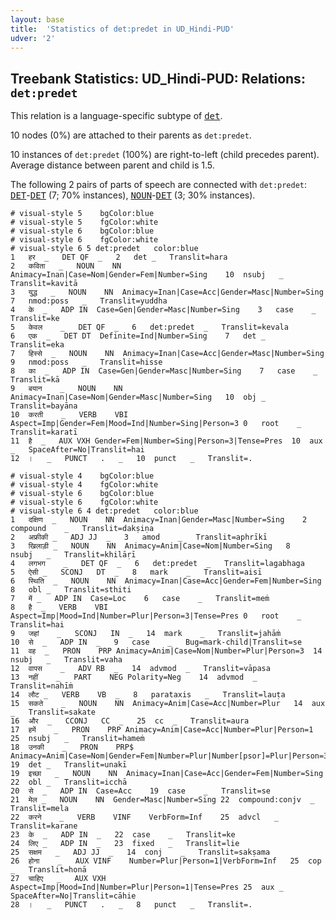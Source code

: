 ```yaml
---
layout: base
title:  'Statistics of det:predet in UD_Hindi-PUD'
udver: '2'
---
```


## Treebank Statistics: UD_Hindi-PUD: Relations: `det:predet`

This relation is a language-specific subtype of <tt><a href="hi_pud-dep-det.html">det</a></tt>.

10 nodes (0%) are attached to their parents as `det:predet`.

10 instances of `det:predet` (100%) are right-to-left (child precedes parent).
Average distance between parent and child is 1.5.

The following 2 pairs of parts of speech are connected with `det:predet`: <tt><a href="hi_pud-pos-DET.html">DET</a></tt>-<tt><a href="hi_pud-pos-DET.html">DET</a></tt> (7; 70% instances), <tt><a href="hi_pud-pos-NOUN.html">NOUN</a></tt>-<tt><a href="hi_pud-pos-DET.html">DET</a></tt> (3; 30% instances).


~~~ conllu
# visual-style 5	bgColor:blue
# visual-style 5	fgColor:white
# visual-style 6	bgColor:blue
# visual-style 6	fgColor:white
# visual-style 6 5 det:predet	color:blue
1	हर	_	DET	QF	_	2	det	_	Translit=hara
2	कविता	_	NOUN	NN	Animacy=Inan|Case=Nom|Gender=Fem|Number=Sing	10	nsubj	_	Translit=kavitā
3	युद्ध	_	NOUN	NN	Animacy=Inan|Case=Acc|Gender=Masc|Number=Sing	7	nmod:poss	_	Translit=yuddha
4	के	_	ADP	IN	Case=Gen|Gender=Masc|Number=Sing	3	case	_	Translit=ke
5	केवल	_	DET	QF	_	6	det:predet	_	Translit=kevala
6	एक	_	DET	DT	Definite=Ind|Number=Sing	7	det	_	Translit=eka
7	हिस्से	_	NOUN	NN	Animacy=Inan|Case=Acc|Gender=Masc|Number=Sing	9	nmod:poss	_	Translit=hisse
8	का	_	ADP	IN	Case=Gen|Gender=Masc|Number=Sing	7	case	_	Translit=kā
9	बयान	_	NOUN	NN	Animacy=Inan|Case=Nom|Gender=Masc|Number=Sing	10	obj	_	Translit=bayāna
10	करती	_	VERB	VBI	Aspect=Imp|Gender=Fem|Mood=Ind|Number=Sing|Person=3	0	root	_	Translit=karatī
11	है	_	AUX	VXH	Gender=Fem|Number=Sing|Person=3|Tense=Pres	10	aux	_	SpaceAfter=No|Translit=hai
12	।	_	PUNCT	.	_	10	punct	_	Translit=.

~~~


~~~ conllu
# visual-style 4	bgColor:blue
# visual-style 4	fgColor:white
# visual-style 6	bgColor:blue
# visual-style 6	fgColor:white
# visual-style 6 4 det:predet	color:blue
1	दक्षिण	_	NOUN	NN	Animacy=Inan|Gender=Masc|Number=Sing	2	compound	_	Translit=dakṣiṇa
2	अफ्रीकी	_	ADJ	JJ	_	3	amod	_	Translit=aphrīkī
3	खिलाड़ी	_	NOUN	NN	Animacy=Anim|Case=Nom|Number=Sing	8	nsubj	_	Translit=khilāṛī
4	लगभग	_	DET	QF	_	6	det:predet	_	Translit=lagabhaga
5	ऐसी	_	SCONJ	DT	_	8	mark	_	Translit=aisī
6	स्थिति	_	NOUN	NN	Animacy=Inan|Case=Acc|Gender=Fem|Number=Sing	8	obl	_	Translit=sthiti
7	में	_	ADP	IN	Case=Loc	6	case	_	Translit=meṁ
8	है	_	VERB	VBI	Aspect=Imp|Mood=Ind|Number=Plur|Person=3|Tense=Pres	0	root	_	Translit=hai
9	जहां	_	SCONJ	IN	_	14	mark	_	Translit=jahāṁ
10	से	_	ADP	IN	_	9	case	_	Bug=mark-child|Translit=se
11	वह	_	PRON	PRP	Animacy=Anim|Case=Nom|Number=Plur|Person=3	14	nsubj	_	Translit=vaha
12	वापस	_	ADV	RB	_	14	advmod	_	Translit=vāpasa
13	नहीं	_	PART	NEG	Polarity=Neg	14	advmod	_	Translit=nahīṁ
14	लौट	_	VERB	VB	_	8	parataxis	_	Translit=lauṭa
15	सकते	_	NOUN	NN	Animacy=Anim|Case=Acc|Number=Plur	14	aux	_	Translit=sakate
16	और	_	CCONJ	CC	_	25	cc	_	Translit=aura
17	हमें	_	PRON	PRP	Animacy=Anim|Case=Acc|Number=Plur|Person=1	25	nsubj	_	Translit=hameṁ
18	उनकी	_	PRON	PRP$	Animacy=Anim|Case=Nom|Gender=Fem|Number=Plur|Number[psor]=Plur|Person=3|PronType=Prs	19	det	_	Translit=unakī
19	इच्छा	_	NOUN	NN	Animacy=Inan|Case=Acc|Gender=Fem|Number=Sing	22	obl	_	Translit=icchā
20	से	_	ADP	IN	Case=Acc	19	case	_	Translit=se
21	मेल	_	NOUN	NN	Gender=Masc|Number=Sing	22	compound:conjv	_	Translit=mela
22	करने	_	VERB	VINF	VerbForm=Inf	25	advcl	_	Translit=karane
23	के	_	ADP	IN	_	22	case	_	Translit=ke
24	लिए	_	ADP	IN	_	23	fixed	_	Translit=lie
25	सक्षम	_	ADJ	JJ	_	14	conj	_	Translit=sakṣama
26	होना	_	AUX	VINF	Number=Plur|Person=1|VerbForm=Inf	25	cop	_	Translit=honā
27	चाहिए	_	AUX	VXH	Aspect=Imp|Mood=Ind|Number=Plur|Person=1|Tense=Pres	25	aux	_	SpaceAfter=No|Translit=cāhie
28	।	_	PUNCT	.	_	8	punct	_	Translit=.

~~~


